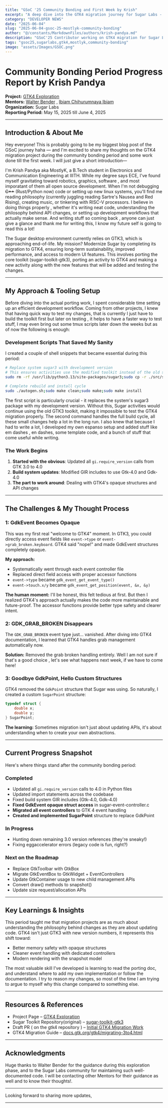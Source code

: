 ```yaml
---
title: "GSoC '25 Community Bonding and First Week by Krish"
excerpt: "A deep dive into the GTK4 migration journey for Sugar Labs - exploring the challenges, progress, and tooling setup"
category: "DEVELOPER NEWS"
date: "2025-06-04"
slug: "2025-06-04-gsoc-25-mostlyk-community-bonding"
author: "@/constants/MarkdownFiles/authors/krish-pandya.md"
description: "GSoC'25 Contributor working on GTK4 migration for Sugar Labs"
tags: "gsoc25,sugarlabs,gtk4,mostlyk,community-bonding"
image: "assets/Images/GSOC.png"
---
```



<!-- markdownlint-disable -->

# Community Bonding Period Progress Report by Krish Pandya

**Project:** [GTK4 Exploration](https://summerofcode.withgoogle.com/programs/2025/projects/rsHsYZKy)  
**Mentors:** [Walter Bender](https://github.com/walterbender) , [Ibiam Chihurumnaya Ibiam](https://github.com/chimosky)       
**Organization:** Sugar Labs  
**Reporting Period:** May 15, 2025 till June 4, 2025  

---

## Introduction & About Me

Hey everyone! This is probably going to be my biggest blog post of the GSoC journey haha — and I'm excited to share my thoughts on the GTK4 migration project during the community bonding period and some work done till the first week. I will just give a short introduction—

I'm Krish Pandya aka MostlyK, a B.Tech student in Electronics and Communication Engineering at IIITH. While my degree says ECE, I've found myself gravitating toward robotics, graphics, software , and most imporatant of them all open source development. When I'm not debugging ~~C++~~ (Rust/Python now) code or setting up new linux systems, you'll find me reading philosophy (currently juggling reading Sartre's Nausea and Red Rising), creating music, or tinkering with RISC-V processors. I believe in doing things properly , whether it's writing neat code, understanding the philosophy behind API changes, or setting up development workflows that actually make sense. And writing stuff so coming back , anyone can just give a glance and thank me for writing this, I know my future self is going to read this a lot!

The Sugar desktop environment currently relies on GTK3, which is approaching end-of-life. My mission? Modernize Sugar by completing its migration to GTK4, ensuring long-term sustainability, improved performance, and access to modern UI features. This involves porting the core toolkit (sugar-toolkit-gtk3), porting an activity to GTK4 and making a new activity along with the new features that will be added and testing the changes.

---

## My Approach & Tooling Setup

Before diving into the actual porting work, I spent considerable time setting up an efficient development workflow. Coming from other projects, I knew that having quick way to test my changes, that is currently I just have to build the toolkit first but later on testing , it helps to have a faster way to test stuff, I may even bring out some tmux scripts later down the weeks but as of now the following is enough:

### Development Scripts That Saved My Sanity

I created a couple of shell snippets that became essential during this period:

```bash
# Replace system sugar3 with development version
# This ensures activities use the modified toolkit instead of the old system version
sudo rm -rf /usr/lib/python3.13/site-packages/sugar3;sudo cp -r ./src/sugar3 /usr/lib/python3.13/site-packages/sugar3

# Complete rebuild and install cycle
sudo ./autogen.sh;sudo make clean;sudo make;sudo make install
```

The first script is particularly crucial - it replaces the system's sugar3 package with my development version. Without this, Sugar activities would continue using the old GTK3 toolkit, making it impossible to test the GTK4 migration properly. The second command handles the full build cycle, all these small changes help a lot in the long run. I also knew that because I had to write a lot, I developed my own espanso setup and added stuff like em dashes , en dashes, some template code, and a bunch of stuff that come useful while writing.

### The Work Begins

1. **Started with the obvious**: Updated all `gi.require_version` calls from GTK 3.0 to 4.0
2. **Build system updates**: Modified GIR includes to use Gtk-4.0 and Gdk-4.0
3. **The part to work around**: Dealing with GTK4's opaque structures and API changes

---

## The Challenges & My Thought Process

### 1: GdkEvent Becomes Opaque

This was my first real "welcome to GTK4" moment. In GTK3, you could directly access event fields like `event->type` or `event->grab_broken.keyboard`. GTK4 said "nope!" and made GdkEvent structures completely opaque.

**My approach:**
- Systematically went through each event controller file
- Replaced direct field access with proper accessor functions
- `event->type` became `gdk_event_get_event_type()`
- `event->touch.x/y` became `gdk_event_get_position(event, &x, &y)`

**The human moment:** I'll be honest, this felt tedious at first. But then I realized GTK4's approach actually makes the code more maintainable and future-proof. The accessor functions provide better type safety and clearer intent.

### 2: GDK_GRAB_BROKEN Disappears

The `GDK_GRAB_BROKEN` event type just... vanished. After diving into GTK4 documentation, I learned that GTK4 handles grab management automatically now.

**Solution:** Removed the grab broken handling entirely. Well I am not sure if that's a good choice , let's see what happens next week, if we have to come here!
### 3: Goodbye GdkPoint, Hello Custom Structures

GTK4 removed the `GdkPoint` structure that Sugar was using. So naturally, I created a custom `SugarPoint` structure:

```c
typedef struct {
    double x;
    double y;
} SugarPoint;
```

**The learning:** Sometimes migration isn't just about updating APIs, it's about understanding when to create your own abstractions.

---

## Current Progress Snapshot

Here's where things stand after the community bonding period:

### Completed
- Updated all `gi.require_version` calls to 4.0 in Python files
- Updated import statements across the codebase
- Fixed build system GIR includes (Gtk-4.0, Gdk-4.0)
- **Fixed GdkEvent opaque struct access** in sugar-event-controller.c
- **Migrated all event controllers** to GTK 4 event handling
- **Created and implemented SugarPoint** structure to replace GdkPoint

### In Progress
- Hunting down remaining 3.0 version references (they're sneaky!)
- Fixing eggaccelerator errors (legacy code is fun, right?)

### Next on the Roadmap
- Replace GtkToolbar with GtkBox
- Migrate GtkEventBox to GtkWidget + EventControllers
- Update GtkContainer usage to new child management APIs
- Convert draw() methods to snapshot()
- Update size request/allocation APIs

---

## Key Learnings & Insights

This period taught me that migration projects are as much about understanding the philosophy behind changes as they are about updating code. GTK4 isn't just GTK3 with new version numbers,  it represents this shift toward:

- Better memory safety with opaque structures
- Cleaner event handling with dedicated controllers
- Modern rendering with the snapshot model

 The most valuable skill I've developed is learning to read the porting doc, and understand where to add my own implementation or follow the documentation. I try to reason my changes, so most of the time I am trying to argue to myself why this change compared to something else.

---

## Resources & References

- Project Page – [GTK4 Exploration](https://summerofcode.withgoogle.com/programs/2025/projects/rsHsYZKy)
- Sugar Toolkit Repository(original) – [sugar-toolkit-gtk3](https://github.com/sugarlabs/sugar-toolkit-gtk3)
- Draft PR ( on the gtk4 repository ) – [Initial GTK4 Migration Work](https://github.com/sugarlabs/sugar-toolkit-gtk4/pull/1/)
- GTK4 Migration Guide – [docs.gtk.org/gtk4/migrating-3to4.html](https://docs.gtk.org/gtk4/migrating-3to4.html)

---

## Acknowledgments

Huge thanks to Walter Bender for the guidance during this exploration phase, and to the Sugar Labs community for maintaining such well-documented code. I will be contacting other Mentors for their guidance as well and to know their thoughts!.

---

Looking forward to sharing more updates,


---
